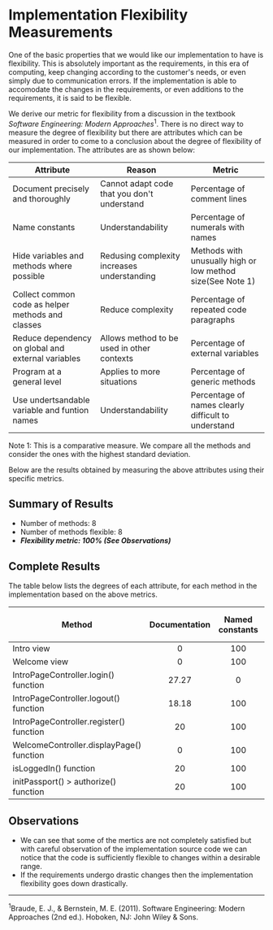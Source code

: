 # Implementation Flexibility Measurements

One of the basic properties that we would like our implementation to have is
flexibility. This is absolutely important as the requirements, in this era of
computing, keep changing according to the customer's needs, or even simply
due to communication errors. If the implementation is able to accomodate
the changes in the requirements, or even additions to the requirements, it
is said to be flexible.

We derive our metric for flexibility from a discussion in the textbook *Software 
Engineering: Modern Approaches*<sup>1</sup>. There is no direct way to measure the
degree of flexibility but there are attributes which can be measured in order to come
to a conclusion about the degree of flexibility of our implementation. The attributes
are as shown below:

Attribute | Reason | Metric
--- | --- | ---
Document precisely and thoroughly | Cannot adapt code that you don't understand | Percentage of comment lines
Name constants | Understandability | Percentage of numerals with names
Hide variables and methods where possible | Redusing complexity increases understanding | Methods with unusually high or low method size(See Note 1)
Collect common code as helper methods and classes | Reduce complexity | Percentage of repeated code paragraphs
Reduce dependency on global and external variables | Allows method to be used in other contexts | Percentage of external variables
Program at a general level | Applies to more situations | Percentage of generic methods
Use undertsandable variable and funtion names | Understandability | Percentage of names clearly difficult to understand

Note 1: This is a comparative measure. We compare all the methods and consider the ones with the highest standard deviation.

Below are the results obtained by measuring the above attributes using their specific metrics.


## Summary of Results

 * Number of methods: 8
 * Number of methods flexible: 8
 * ***Flexibility metric: 100% (See Observations)***

## Complete Results

The table below lists the degrees of each attribute, for each method in the implementation based on the above metrics.

Method | Documentation | Named constants | Hide where possible | Common code | External variables | Generic programming | Understandable variable and function names | Flexibile?
--- | :---: | :---: | :---: | :---: | :---: | :---: | :---: | :---:
Intro view | 0 | 100 | 0 | 0 | 17.65 | 100 | 0 | Yes
Welcome view | 0 | 100 | 0 | 0 | 100 | 100 | 0 | Yes
IntroPageController.login() function | 27.27 | 0 | 0 | 0 | 25 | 100 | 0 | Yes
IntroPageController.logout() function | 18.18 | 100 | 0 | 0 | 0 | 100 | 0 | Yes
IntroPageController.register() function | 20 | 100 | 0 | 0 | 0 | 100 | 0 | Yes
WelcomeController.displayPage() function | 0 | 100 | 0 | 0 | 33.34 | 100 | 0 | Yes
isLoggedIn() function | 20 | 100 | 0 | 0 | 0 | 100 | 0 | Yes
initPassport() > authorize() function | 20 | 100 | 0 | 0 | 33.34 | 100 | 0 | Yes

## Observations

* We can see that some of the mertics are not completely satisfied but with careful observation of the implementation source code we can notice that the code is sufficiently flexible to changes within a desirable range.
* If the requirements undergo drastic changes then the implementation flexibility goes down drastically.

---
<sup>1</sup>Braude, E. J., & Bernstein, M. E. (2011). Software Engineering: Modern Approaches 
(2nd ed.). Hoboken, NJ: John Wiley & Sons.

